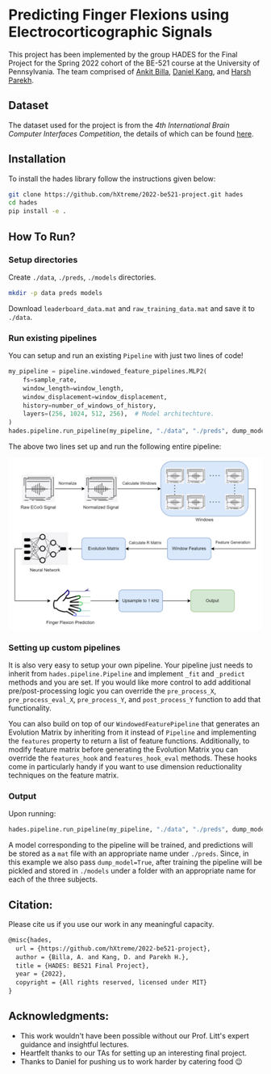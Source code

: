 # Predicting Finger Flexions using Electrocorticographic Signals

This project has been implemented by the group HADES for the Final Project for the Spring 2022 cohort of the BE-521 course at the University of Pennsylvania.
The team comprised of
[Ankit Billa](https://github.com/MeteoRex11),
[Daniel Kang](https://github.com/danielkwhitetiger), and
[Harsh Parekh](https://github.com/hXtreme).

## Dataset

The dataset used for the project is from the _4th International Brain Computer Interfaces Competition_, the details of which can be found [here](https://www.bbci.de/competition/iv/).


## Installation

To install the hades library follow the instructions given below:

```sh
git clone https://github.com/hXtreme/2022-be521-project.git hades
cd hades
pip install -e .
```

## How To Run?

### Setup directories

Create `./data`, `./preds`, `./models` directories.

```sh
mkdir -p data preds models
```

Download `leaderboard_data.mat` and `raw_training_data.mat` and save it to `./data`.

### Run existing pipelines

You can setup and run an existing `Pipeline` with just two lines of code!

```py
my_pipeline = pipeline.windowed_feature_pipelines.MLP2(
    fs=sample_rate,
    window_length=window_length,
    window_displacement=window_displacement,
    history=number_of_windows_of_history,
    layers=(256, 1024, 512, 256),  # Model architechture.
)
hades.pipeline.run_pipeline(my_pipeline, "./data", "./preds", dump_model=True);
```

The above two lines set up and run the following entire pipeline:

![pipeline](assets/framework.jpg)

### Setting up custom pipelines

It is also very easy to setup your own pipeline.
Your pipeline just needs to inherit from `hades.pipeline.Pipeline` and implement `_fit` and `_predict` methods and you are set.
If you would like more control to add additional pre/post-processing logic you can override the
`pre_process_X`, `pre_process_eval_X`, `pre_process_Y`, and `post_process_Y` function to add that functionality.

You can also build on top of our `WindowedFeaturePipeline` that generates an Evolution Matrix by inheriting from it instead of `Pipeline` and implementing the `features` property to return a list of feature functions.
Additionally, to modify feature matrix before generating the Evolution Matrix you can override the `features_hook` and `features_hook_eval` methods.
These hooks come in particularly handy if you want to use dimension reductionality techniques on the feature matrix.

### Output

Upon running:

```py
hades.pipeline.run_pipeline(my_pipeline, "./data", "./preds", dump_model=True);
```

A model corresponding to the pipeline will be trained, and predictions will be stored as a `mat` file
with an appropriate name under `./preds`.
Since, in this example we also pass `dump_model=True`, after training the
pipeline will be pickled and stored in `./models` under a folder with an appropriate name
for each of the three subjects.


## Citation:

Please cite us if you use our work in any meaningful capacity.

```LaTeX
@misc{hades,
  url = {https://github.com/hXtreme/2022-be521-project},
  author = {Billa, A. and Kang, D. and Parekh H.},
  title = {HADES: BE521 Final Project},
  year = {2022},
  copyright = {All rights reserved, licensed under MIT}
}
```

## Acknowledgments:

- This work wouldn't have been possible without our Prof. Litt's expert guidance and insightful lectures.
- Heartfelt thanks to our TAs for setting up an interesting final project.
- Thanks to Daniel for pushing us to work harder by catering food :wink:
